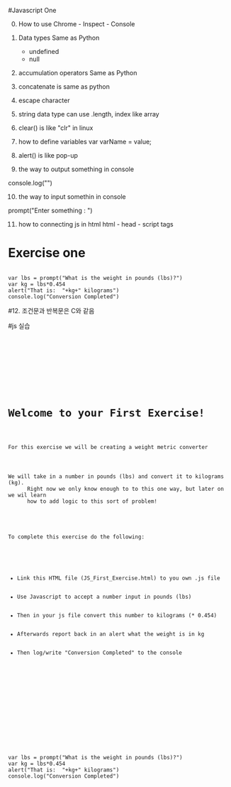 #Javascript One

0. How to use
  Chrome - Inspect - Console
1. Data types
  Same as Python
    - undefined
    - null

2. accumulation operators
  Same as Python

3. concatenate is same as python

4. escape character

5. string data type can use .length, index like array

6. clear() is like "clr" in linux

7. how to define variables
var varName = value;

8. alert() is like pop-up

9. the way to output something in console

console.log("")

10. the way to input somethin in console

prompt("Enter something : ")

11. how to connecting js in html
html - head - script tags

# Exercise one
<pre><code>
var lbs = prompt("What is the weight in pounds (lbs)?")
var kg = lbs*0.454
alert("That is:  "+kg+" kilograms")
console.log("Conversion Completed")
</code></pre>

#12. 조건문과 반복문은 C와 같음

#js 실습
<pre><code>
<!DOCTYPE html>
<html>
  <head>
    <meta charset="utf-8">
    <title>JavaScript First Exercise</title>
  </head>
  <body>
    <h1>Welcome to your First Exercise!</h1>
    <p>For this exercise we will be creating a weight metric converter</p>
    <p>We will take in a number in pounds (lbs) and convert it to kilograms (kg).
      Right now we only know enough to to this one way, but later on we wil learn
      how to add logic to this sort of problem!
    </p>
    <p>To complete this exercise do the following:</p>
    <ul>
      <li>Link this HTML file (JS_First_Exercise.html) to you own .js file</li>
      <li>Use Javascript to accept a number input in pounds (lbs)</li>
      <li>Then in your js file convert this number to kilograms (* 0.454)</li>
      <li>Afterwards report back in an alert what the weight is in kg</li>
      <li>Then log/write "Conversion Completed" to the console</li>
    </ul>



    <!-- This links to the solution .js file, link to your own first! -->
    <script src="Part3_Assignment.js"></script>
  </body>
</html>

</code></pre>

<pre><code>
var lbs = prompt("What is the weight in pounds (lbs)?")
var kg = lbs*0.454
alert("That is:  "+kg+" kilograms")
console.log("Conversion Completed")
</code></pre>
